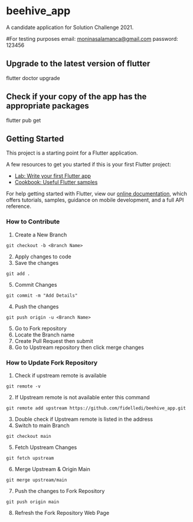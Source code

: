 # beehive_app

A candidate application for Solution Challenge 2021.

#For testing purposes 
email: moninasalamanca@gmail.com
password: 123456


## Upgrade to the latest version of flutter
flutter doctor upgrade 

## Check if your copy of the app has the appropriate packages 
flutter pub get

## Getting Started

This project is a starting point for a Flutter application.

A few resources to get you started if this is your first Flutter project:

- [Lab: Write your first Flutter app](https://flutter.dev/docs/get-started/codelab)
- [Cookbook: Useful Flutter samples](https://flutter.dev/docs/cookbook)

For help getting started with Flutter, view our
[online documentation](https://flutter.dev/docs), which offers tutorials,
samples, guidance on mobile development, and a full API reference.

### How to Contribute
1. Create a New Branch

```
git checkout -b <Branch Name>
```
2.  Apply changes to code 
3.  Save the changes
```
git add .
```
5. Commit Changes 
```
git commit -m "Add Details"
```
4. Push  the changes
```
git push origin -u <Branch Name>
```
5. Go to Fork repository
6. Locate the Branch name
7. Create Pull Request then submit
8. Go to Upstream repository then click merge changes

### How to Update Fork Repository
1. Check if upstream remote is available
```
git remote -v
```
2. If Upstream remote is not available enter this command
```
git remote add upstream https://github.com/fidelledi/beehive_app.git
```
3. Double check if Upstream remote is listed in the address
4. Switch to main Branch
```
git checkout main
```
5. Fetch Upstream Changes
```
git fetch upstream
```
6. Merge Upstream & Origin Main
```
git merge upstream/main
```
7. Push the changes to Fork Repository
```
git push origin main
```
8. Refresh the Fork Repository Web Page 

